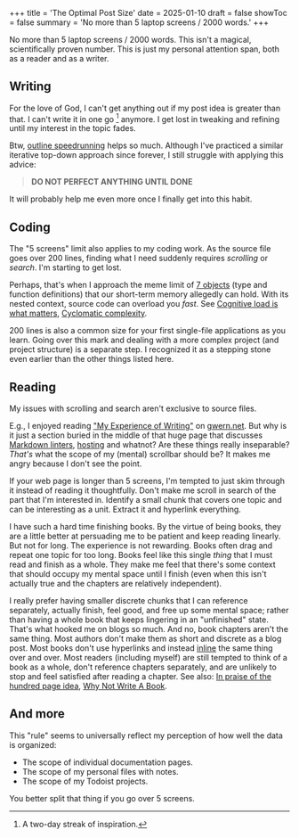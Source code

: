+++
title = 'The Optimal Post Size'
date = 2025-01-10
draft = false
showToc = false
summary = 'No more than 5 laptop screens / 2000 words.'
+++

No more than 5 laptop screens / 2000 words. This isn't a magical, scientifically
proven number. This is just my personal attention span, both as a reader and as
a writer.

## Writing

For the love of God, I can't get anything out if my post idea is greater than
that. I can't write it in one go [^2-days] anymore. I get lost in tweaking and
refining until my interest in the topic fades.

Btw, [outline
speedrunning](https://learnhowtolearn.org/how-to-build-extremely-quickly/) helps
so much. Although I've practiced a similar iterative top-down approach since
forever, I still struggle with applying this advice:

> **DO NOT PERFECT ANYTHING UNTIL DONE**

It will probably help me even more once I finally get into this habit.

## Coding

The "5 screens" limit also applies to my coding work. As the source file goes
over 200 lines, finding what I need suddenly requires *scrolling* or *search*.
I'm starting to get lost.

Perhaps, that's when I approach the meme limit of [7
objects](https://en.wikipedia.org/wiki/The_Magical_Number_Seven,_Plus_or_Minus_Two)
(type and function definitions) that our short-term memory allegedly can hold.
With its nested context, source code can overload you *fast*. See [Cognitive
load
is what matters](https://minds.md/zakirullin/cognitive), [Cyclomatic
complexity](https://en.wikipedia.org/wiki/Cyclomatic_complexity).

200 lines is also a common size for your first single-file applications as you
learn. Going over this mark and dealing with a more complex project (and project
structure) is a separate step. I recognized it as a stepping stone even earlier
than the other things listed here.

## Reading

My issues with scrolling and search aren't exclusive to source files.

E.g., I enjoyed reading ["My Experience of
Writing"](https://gwern.net/about#my-experience-of-writing) on
[gwern.net](https://gwern.net). But why is it just a section buried in the
middle of that huge page that discusses [Markdown
linters](https://gwern.net/about#markdown-checker),
[hosting](https://gwern.net/about#hosting) and whatnot? Are these things really
inseparable? *That's* what the scope of my (mental) scrollbar should be? It
makes me angry because I don't see the point.

If your web page is longer than 5 screens, I'm tempted to just skim through it
instead of reading it thoughtfully. Don't make me scroll in search of the part
that I'm interested in. Identify a small chunk that covers one topic and can be
interesting as a unit. Extract it and hyperlink everything.

I have such a hard time finishing books. By the virtue of being books, they are
a little better at persuading me to be patient and keep reading linearly. But
not for long. The experience is not rewarding. Books often drag and repeat one
topic for too long. Books feel like this single *thing* that I must read and
finish as a whole. They make me feel that there's some context that should
occupy my mental space until I finish (even when this isn't actually true and
the chapters are relatively independent).

I really prefer having smaller discrete chunks that I can reference separately,
actually finish, feel good, and free up some mental space; rather than having a
whole book that keeps lingering in an "unfinished" state. That's what hooked me
on blogs so much. And no, book chapters aren't the same thing. Most authors
don't make them as short and discrete as a blog post. Most books don't use
hyperlinks and instead [inline](https://en.wikipedia.org/wiki/Inline_expansion)
the same thing over and over. Most readers (including myself) are still tempted
to think of a book as a whole, don't reference chapters separately, and are
unlikely to stop and feel satisfied after reading a chapter. See also: [In
praise of the hundred page
idea](https://tracydurnell.com/2024/12/17/in-praise-of-the-hundred-page-idea/),
[Why Not Write A Book](https://gwern.net/book-writing).

## And more

This "rule" seems to universally reflect my perception of how well the data is
organized:

- The scope of individual documentation pages.
- The scope of my personal files with notes.
- The scope of my Todoist projects.

You better split that thing if you go over 5 screens.

[^2-days]: A two-day streak of inspiration.
